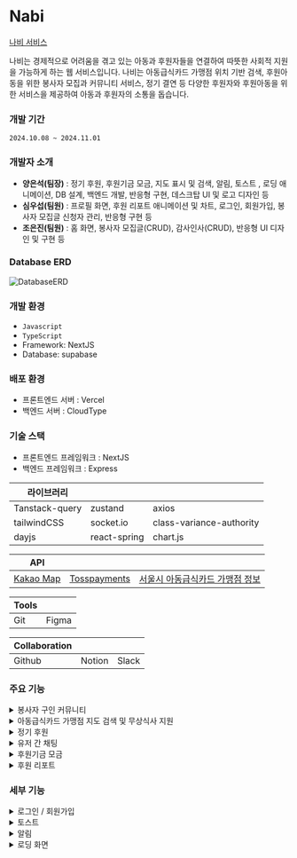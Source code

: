 # Nabi
[나비 서비스](https://nabi-psi.vercel.app, "나비 서비스")

나비는 경제적으로 어려움을 겪고 있는 아동과 후원자들을 연결하여 따뜻한 사회적 지원을 가능하게 하는 웹 서비스입니다. 나비는 아동급식카드 가맹점 위치 기반 검색, 후원아동을 위한 봉사자 모집과 커뮤니티 서비스, 정기 결연 등 다양한 후원자와 후원아동을 위한 서비스을 제공하여 아동과 후원자의 소통을 돕습니다.

### 개발 기간
`2024.10.08 ~ 2024.11.01`

### 개발자 소개
- __양은석(팀장)__ : 정기 후원, 후원기금 모금, 지도 표시 및 검색, 알림, 토스트 , 로딩 애니메이션, DB 설계, 백엔드 개발, 반응형 구현, 데스크탑 UI 및 로고 디자인 등
- __심우섭(팀원)__ : 프로필 화면, 후원 리포트 애니메이션 및 차트, 로그인, 회원가입, 봉사자 모집글 신청자 관리, 반응형 구현 등 
- __조은진(팀원)__ : 홈 화면, 봉사자 모집글(CRUD), 감사인사(CRUD), 반응형 UI 디자인 및 구현 등

### Database ERD
![DatabaseERD](https://github.com/Nabi-06/Nabi/blob/develop/DatabaseERD)
  
### 개발 환경
- `Javascript`
- `TypeScript`
- Framework: NextJS
- Database: supabase

### 배포 환경
- 프론트엔드 서버 : Vercel
- 백엔드 서버 : CloudType

### 기술 스택
- 프론트엔드 프레임워크 : NextJS
- 백엔드 프레임워크 : Express

|라이브러리|||
|------|---|--|
|Tanstack-query|zustand|axios|
|tailwindCSS|socket.io|class-variance-authority|
|dayjs|react-spring|chart.js|

|API|||
|------|---|---|
|[Kakao Map](https://apis.map.kakao.com/web/)|[Tosspayments](https://developers.tosspayments.com/)|[서울시 아동급식카드 가맹점 정보](https://data.seoul.go.kr/dataList/OA-15812/F/1/datasetView.do)|

|Tools||
|------|---|
|Git|Figma|

|Collaboration|||
|------|---|---|
|Github|Notion|Slack|


### 주요 기능

<details>
  <summary>봉사자 구인 커뮤니티</summary>

  [봉사자 구인 커뮤니티 WIKI](https://github.com/Nabi-06/Nabi/wiki/%EB%B4%89%EC%82%AC%EC%9E%90-%EA%B5%AC%EC%9D%B8-%EC%BB%A4%EB%AE%A4%EB%8B%88%ED%8B%B0-WIKI)
  - 봉사자 구인글 생성, 수정, 삭제
  - 홈화면에 피드형식으로 구인글 표시 (Infinite Scroll)
  - 봉사자 구인 신청자 관리
</details>

<details>
  <summary>아동급식카드 가맹점 지도 검색 및 무상식사 지원</summary>

  [아동급식카드 가맹점 지도 검색 및 무상식사 지원](https://github.com/Nabi-06/Nabi/wiki/%EC%95%84%EB%8F%99%EA%B8%89%EC%8B%9D%EC%B9%B4%EB%93%9C-%EA%B0%80%EB%A7%B9%EC%A0%90-%EC%A7%80%EB%8F%84-%EA%B2%80%EC%83%89-%EB%B0%8F-%EB%AC%B4%EC%83%81%EC%8B%9D%EC%82%AC-%EC%A7%80%EC%9B%90-WIKI)
  - Kakao Map API 활용한 지도 표시 및 장소 검색
  - 서울시 아동급식카드 가맹점 정보 데이터를 기반으로 지도에 매장 표시

  - 가맹점 점주 등록 및 해제
  - 점주의 무상식사 제공 글 생성
</details>

<details>
  <summary>정기 후원</summary>

  [정기후원 WIKI](https://github.com/Nabi-06/Nabi/wiki/%EC%A0%95%EA%B8%B0%ED%9B%84%EC%9B%90-WIKI)
  - Tosspayments 정기결제 API를 활용한 기능 구현
  - Express를 활용한 백엔드 구현 및 Axios를 통한 HTTP 통신
  - node-cron 패키지로 정기적인 결제 구현 (매달 1일)
</details>

<details>
  <summary>유저 간 채팅</summary>

  [유저 간 채팅 WIKI](https://github.com/Nabi-06/Nabi/wiki/%EC%9C%A0%EC%A0%80-%EA%B0%84-%EC%B1%84%ED%8C%85-WIKI)
  - Socket.io를 활용한 채팅 기능 구현
</details>

<details>
  <summary>후원기금 모금</summary>

  [후원 기금 모금 WIKI](https://github.com/Nabi-06/Nabi/wiki/%ED%9B%84%EC%9B%90-%EA%B8%B0%EA%B8%88-%EB%AA%A8%EA%B8%88-WIKI)
  - Tosspayments 결제위젯 API를 활용한 결제창 구현
</details>

<details>
  <summary>후원 리포트</summary>

  [후원 리포트 WIKI](https://github.com/Nabi-06/Nabi/wiki/%ED%9B%84%EC%9B%90-%EB%A6%AC%ED%8F%AC%ED%8A%B8-WIKI) 
  - Chart.js를 활용한 차트 구현
</details>

### 세부 기능

<details>
  <summary>로그인 / 회원가입</summary>

  [로그인 / 회원가입 WIKI](https://github.com/Nabi-06/Nabi/wiki/%EB%A1%9C%EA%B7%B8%EC%9D%B8---%ED%9A%8C%EC%9B%90%EA%B0%80%EC%9E%85-WIKI)
  - zustand를 활용해 전역적으로 유저 데이터와 로그인 여부를 관리
</details>

<details>
  <summary>토스트</summary>

  [토스트 WIKI](https://github.com/Nabi-06/Nabi/wiki/%ED%86%A0%EC%8A%A4%ED%8A%B8-WIKI)
  - zustand를 활용한 전역적인 토스트들 관리
  - 컴포넌트의 생애주기를 활용한 토스트 생성 및 삭제
</details>

<details>
  <summary>알림</summary>

  [알림 WIKI](https://github.com/Nabi-06/Nabi/wiki/%EC%95%8C%EB%A6%BC-WIKI)
  - Supabase의 realtime 기능을 활용한 푸쉬알림 기능 구현
  - 채팅 알림 
  - 무상식사 공지 알림 (후원아동)
  - 정기 결제 알림 (후원자)
  - 정기 결연 등록 알림
</details>

<details>
  <summary>로딩 화면</summary>

  [로딩화면 WIKI](https://github.com/Nabi-06/Nabi/wiki/%EB%A1%9C%EB%94%A9-%ED%99%94%EB%A9%B4-WIKI)
  - react-spring를 활용한 나비 애니메이션 구현
  - NextJS의 loading.tsx로 로딩화면 구현
</details>
